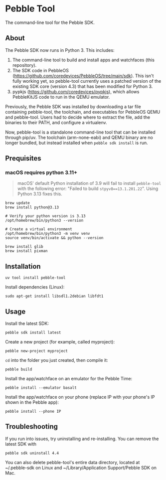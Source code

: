 # Pebble Tool

The command-line tool for the Pebble SDK.

## About

The Pebble SDK now runs in Python 3. This includes:
1. The command-line tool to build and install apps and watchfaces (this repository).
2. The SDK code in PebbleOS (https://github.com/coredevices/PebbleOS/tree/main/sdk). This isn't fully working yet, so pebble-tool currently uses a patched version of the existing SDK core (version 4.3) that has been modified for Python 3.
3. pypkjs (https://github.com/coredevices/pypkjs), which allows PebbleKitJS code to run in the QEMU emulator.

Previously, the Pebble SDK was installed by downloading a tar file containing pebble-tool, the toolchain, and executables for PebbleOS QEMU and pebble-tool. Users had to decide where to extract the file, add the binaries to their PATH, and configure a virtualenv.

Now, pebble-tool is a standalone command-line tool that can be installed through pip/uv. The toolchain (arm-none-eabi) and QEMU binary are no longer bundled, but instead installed when `pebble sdk install` is run.

## Prequisites

### macOS requires python 3.11+

> macOS' default Python installation of 3.9 will fail to install `pebble-tool` with the following error: "Failed to build `stpyv8==13.1.201.22`". Using Python 3.13 fixes this.

```shell
brew update
brew install python@3.13

# Verify your python version is 3.13
/opt/homebrew/bin/python3 --version

# Create a virtual environment
/opt/homebrew/bin/python3 -m venv venv
source venv/bin/activate && python --version

brew install glib
brew install pixman
```

## Installation

```shell
uv tool install pebble-tool
```

Install dependencies (Linux):
```shell
sudo apt-get install libsdl1.2debian libfdt1
```

## Usage

Install the latest SDK:
```shell
pebble sdk install latest
```

Create a new project (for example, called myproject):
```shell
pebble new-project myproject
```

`cd` into the folder you just created, then compile it:
```shell
pebble build
```

Install the app/watchface on an emulator for the Pebble Time:
```shell
pebble install --emulator basalt
```

Install the app/watchface on your phone (replace IP with your phone's IP shown in the Pebble app):
```shell
pebble install --phone IP
```

## Troubleshooting

If you run into issues, try uninstalling and re-installing. You can remove the latest SDK with
```shell
pebble sdk uninstall 4.4
```

You can also delete pebble-tool's entire data directory, located at ~/.pebble-sdk on Linux and ~/Library/Application Support/Pebble SDK on Mac.
